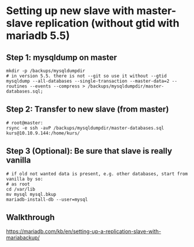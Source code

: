 # Setting up new slave with master-slave replication (without gtid with mariadb 5.5)

## Step 1: mysqldump on master 
```
mkdir -p /backups/mysqldumpdir 
# in version 5.5. there is not --git so use it without --gtid
mysqldump --all-databases --single-transaction --master-data=2 --routines --events --compress > /backups/mysqldumpdir/master-databases.sql;

```

## Step 2: Transfer to new slave (from master) 

```
# root@master:
rsync -e ssh -avP /backups/mysqldumpdir/master-databases.sql kurs@10.10.9.144:/home/kurs/
```
## Step 3 (Optional): Be sure that slave is really vanilla 

```
# if old not wanted data is present, e.g. other databases, start from vanilla by so:
# as root
cd /var/lib 
mv mysql mysql.bkup 
mariadb-install-db --user=mysql 
```




## Walkthrough 

https://mariadb.com/kb/en/setting-up-a-replication-slave-with-mariabackup/
